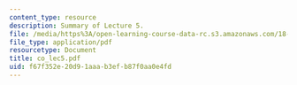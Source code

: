 ```yaml
---
content_type: resource
description: Summary of Lecture 5.
file: /media/https%3A/open-learning-course-data-rc.s3.amazonaws.com/18-997-topics-in-combinatorial-optimization-spring-2004/f67f352e20d91aaab3efb87f0aa0e4fd_co_lec5.pdf
file_type: application/pdf
resourcetype: Document
title: co_lec5.pdf
uid: f67f352e-20d9-1aaa-b3ef-b87f0aa0e4fd
---
```

